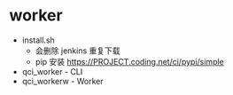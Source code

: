 # worker

- install.sh
  - 会删除 jenkins 重复下载
  - pip 安装 https://PROJECT.coding.net/ci/pypi/simple
- qci_worker - CLI
- qci_workerw - Worker
